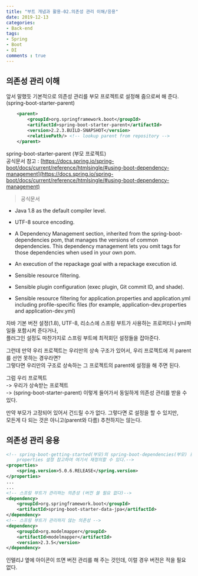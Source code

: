 ```yaml
---
title: "부트 개념과 활용-02.의존성 관리 이해/응용"
date: 2019-12-13
categories:
- Back-end
tags:
- Spring 
- Boot
- DI
comments : true
---
```


## 의존성 관리 이해

앞서 말했듯 기본적으로 의존성 관리를 부모 프로젝트로 설정해 줌으로써 해 준다. (spring-boot-starter-parent)
~~~xml
	<parent>
		<groupId>org.springframework.boot</groupId>
		<artifactId>spring-boot-starter-parent</artifactId>
		<version>2.2.3.BUILD-SNAPSHOT</version>
		<relativePath/> <!-- lookup parent from repository -->
	</parent>
~~~


spring-boot-starter-parent (부모 프로젝트)               
공식문서 참고 : [https://docs.spring.io/spring-boot/docs/current/reference/htmlsingle/#using-boot-dependency-management](https://docs.spring.io/spring-boot/docs/current/reference/htmlsingle/#using-boot-dependency-management)


> 공식문서     
- Java 1.8 as the default compiler level.

- UTF-8 source encoding.

- A Dependency Management section, inherited from the spring-boot-dependencies pom, that manages the versions of common dependencies. This dependency management lets you omit <version> tags for those dependencies when used in your own pom.

- An execution of the repackage goal with a repackage execution id.

- Sensible resource filtering.

- Sensible plugin configuration (exec plugin, Git commit ID, and shade).

- Sensible resource filtering for application.properties and application.yml including profile-specific files (for example, application-dev.properties and application-dev.yml)


자바 기본 버전 설정(1.8), UTF-8, 리소스에 스프링 부트가 사용하는 프로퍼티나 yml파일들 포함시켜 준다거나,         
플러그인 설정도 마찬가지로 스프링 부트에 최적회던 설정들을 잡아준다.                   


그런데 만약 우리 프로젝트는 우리만의 상속 구조가 있어서, 우리 프로젝트에 저 parent를 선언 못하는 경우라면?                  
그렇다면 우리만의 구조로 상속하는 그 프로젝트의 parent에 설정을 해 주면 된다.               

그럼 우리 프로젝트           
-> 우리가 상속받는 프로젝트          
-> (spring-boot-starter-parent) 이렇게 들어가서 동일하게 의존성 관리를 받을 수 있다.                


만약 부모가 고정되어 있어서 건드릴 수가 없다. 그렇다면 <dependencyManagement>로 설정을 할 수 있지만,          
모든게 다 되는 것은 아니고(parent와 다름) 추천하지는 않는다.              


## 의존성 관리 응용

~~~xml
<!-- spring-boot-getting-started(부모)의 spring-boot-dependencies(부모) 로 들어가면
    properties 설정 참고하여 여기서 재정의할 수 있다.-->
<properties>
    <spring.version>5.0.6.RELEASE</spring.version>
</properties>
...
...
<!-- 스프링 부트가 관리하는 의존성 (버전 쓸 필요 없다)-->
<dependency>
    <groupId>org.springframework.boot</groupId>
    <artifactId>spring-boot-starter-data-jpa</artifactId>
</dependency>
<!-- 스프링 부트가 관리하지 않는 의존성 -->
<dependency>
    <groupId>org.modelmapper</groupId>
    <artifactId>modelmapper</artifactId>
    <version>2.3.5</version>
</dependency>
~~~ 
인텔리J 옆에 아이콘이 뜨면 버전 관리를 해 주는 것인데, 이럴 경우 버전은 적을 필요 없다.                



